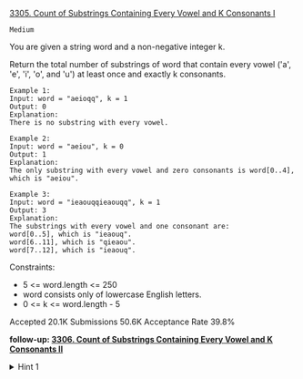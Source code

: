 [3305. Count of Substrings Containing Every Vowel and K Consonants I](https://leetcode.com/problems/count-of-substrings-containing-every-vowel-and-k-consonants-i/)

`Medium`

You are given a string word and a non-negative integer k.

Return the total number of substrings of word that contain every vowel ('a', 'e', 'i', 'o', and 'u') at least once and exactly k consonants.

```
Example 1:
Input: word = "aeioqq", k = 1
Output: 0
Explanation:
There is no substring with every vowel.

Example 2:
Input: word = "aeiou", k = 0
Output: 1
Explanation:
The only substring with every vowel and zero consonants is word[0..4], which is "aeiou".

Example 3:
Input: word = "ieaouqqieaouqq", k = 1
Output: 3
Explanation:
The substrings with every vowel and one consonant are:
word[0..5], which is "ieaouq".
word[6..11], which is "qieaou".
word[7..12], which is "ieaouq".
```

Constraints:

- 5 <= word.length <= 250
- word consists only of lowercase English letters.
- 0 <= k <= word.length - 5

Accepted
20.1K
Submissions
50.6K
Acceptance Rate
39.8%

**follow-up: [3306. Count of Substrings Containing Every Vowel and K Consonants II](https://leetcode.com/problems/count-of-substrings-containing-every-vowel-and-k-consonants-ii/description/)**

<details>
<summary>Hint 1</summary>

Use a HashMap and check all the substrings.

</details>